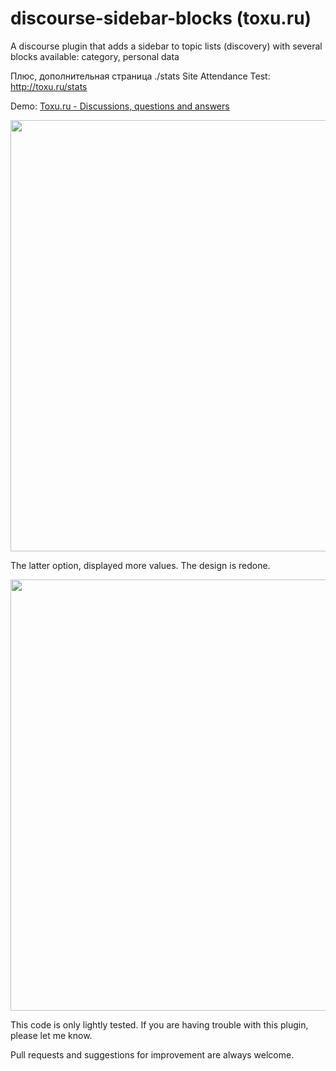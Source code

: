 # discourse-sidebar-blocks (toxu.ru)

A discourse plugin that adds a sidebar to topic lists (discovery) with several blocks available: category, personal data

Плюс, дополнительная страница ./stats
Site Attendance Test: http://toxu.ru/stats

Demo: <a href="http://toxu.ru">Toxu.ru - Discussions, questions and answers</a>

<img src="http://toxu.ru/uploads/default/optimized/2X/2/2954850ac43721a01deb8cc0436d82578540e0bb_1_690x443.jpg" width="690">

The latter option, displayed more values. The design is redone.

<img src="https://meta-s3-cdn.global.ssl.fastly.net/optimized/3X/c/c/cc59b003f4923c458400c002ea2f5a25c46b41fe_1_690x268.jpg" width="690">


This code is only lightly tested. If you are having trouble with this plugin, please let me know.

Pull requests and suggestions for improvement are always welcome.



